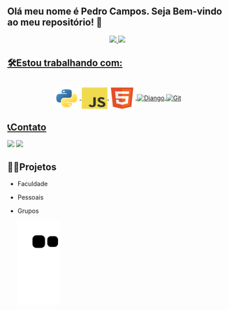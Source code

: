 ## Olá meu nome é Pedro Campos. Seja Bem-vindo ao meu repositório! 👋

<div align="center">
  <a href="https://github.com/pedrocampos0">
  <img height="180em" src="https://github-readme-stats.vercel.app/api?username=pedrocampos0&show_icons=true&theme=dark&include_all_commits=true&count_private=true"/>
  <img height="180em" src="https://github-readme-stats.vercel.app/api/top-langs/?username=pedrocampos0&layout=compact&langs_count=7&theme=dark"/>
</div>
  
## 🛠Estou trabalhando com:
  
<div align="center" style="display: inline_block"> </br>
  <img align="center" alt="Python" height="50" width="60" src="https://raw.githubusercontent.com/devicons/devicon/master/icons/python/python-original.svg">
  <img align="center" alt="JavaScript" height="50" width="60" src="https://raw.githubusercontent.com/devicons/devicon/master/icons/javascript/javascript-original.svg">
  <img align="center" alt="HTML" height="50" width="60" src="https://raw.githubusercontent.com/devicons/devicon/master/icons/html5/html5-original.svg">
  <img align="center" alt="Django" height="50" width="60" src="https://icongr.am/devicon/django-original.svg?size=140&color=currentColor">
  <img align="center" alt="Git" height="50" width="60" src="https://cdn.jsdelivr.net/gh/devicons/devicon/icons/git/git-original.svg">
</div>
  
  ## 📞Contato
 
<div> 
  <a href = "mailto:pedrocamposborgess@gmail.com"><img src="https://img.shields.io/badge/-Gmail-%23333?style=for-the-badge&logo=gmail&logoColor=white" target="_blank"></a>
  <a href="https://www.linkedin.com/in/pedro-campos-borges/" target="_blank"><img src="https://img.shields.io/badge/-LinkedIn-%230077B5?style=for-the-badge&logo=linkedin&logoColor=white" target="_blank"></a> 
 
  ## 👨‍💻Projetos 
- Faculdade
- Pessoais 
- Grupos 
 
  ![Snake animation](https://github.com/pedrocampos0/pedrocampos0/blob/output/github-contribution-grid-snake.svg)
 
</div>
